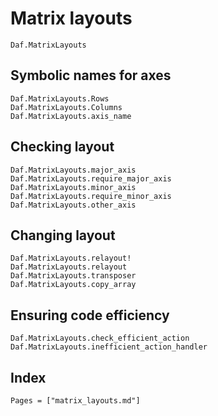 # Matrix layouts

```@docs
Daf.MatrixLayouts
```

## Symbolic names for axes

```@docs
Daf.MatrixLayouts.Rows
Daf.MatrixLayouts.Columns
Daf.MatrixLayouts.axis_name
```

## Checking layout

```@docs
Daf.MatrixLayouts.major_axis
Daf.MatrixLayouts.require_major_axis
Daf.MatrixLayouts.minor_axis
Daf.MatrixLayouts.require_minor_axis
Daf.MatrixLayouts.other_axis
```

## Changing layout

```@docs
Daf.MatrixLayouts.relayout!
Daf.MatrixLayouts.relayout
Daf.MatrixLayouts.transposer
Daf.MatrixLayouts.copy_array
```

## Ensuring code efficiency

```@docs
Daf.MatrixLayouts.check_efficient_action
Daf.MatrixLayouts.inefficient_action_handler
```

## Index

```@index
Pages = ["matrix_layouts.md"]
```
